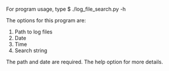 For program usage, type $ ./log_file_search.py -h

The options for this program are:

1. Path to log files
2. Date
3. Time
4. Search string

The path and date are required. The help option for more details.

